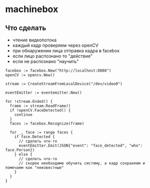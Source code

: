# machinebox

## Что сделать
- чтение видеопотока
- каждый кадр проверяем через openCV
- при обнаружении лица отправка кадра в facebox
- если лицо распознано то "действие"
- если не распознано "научить"

```
facebox := facebox.New("http://localhost:8080")
openCV := opencv.New()

stream := CreateStreamFromLocalDevice("/dev/video0")

eventEmitter := eventemitter.New()

for !stream.Ended() {
  frame := stream.ReadFrame()
  if !openCV.FaceDetected() {
    continue
  }
  faces := facebox.Recognize(frame)
  
  for _, face := range faces {
    if face.Detected {
      // сделать что-то
      eventEmitter.Emit(JSON{"event": "face_detected", "who": face.Person})
    } else {
      // сделать что-то
      // скорее необходимо обучить систему, а кадр сохраняем и помечаем как "неизвестные"
    }
  }
}
```

